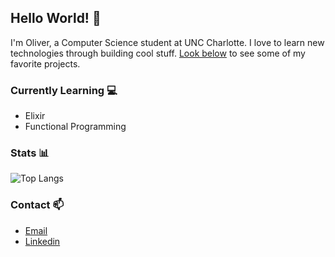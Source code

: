 ## Hello World! :wave:
I'm Oliver, a Computer Science student at UNC Charlotte. I love to learn new technologies through building cool stuff. [Look below](https://github.com/OliverMKing#choose-pinned-repositories) to see some of my favorite projects.

### Currently Learning :computer:
- Elixir
- Functional Programming

### Stats :bar_chart:

![Top Langs](https://github-readme-stats.vercel.app/api/top-langs/?username=OliverMKing&hide=css&layout=compact)

### Contact :mailbox:
- [Email](mailto:oking3@uncc.edu)
- [Linkedin](https://www.linkedin.com/in/oliver-merkley-king/)
